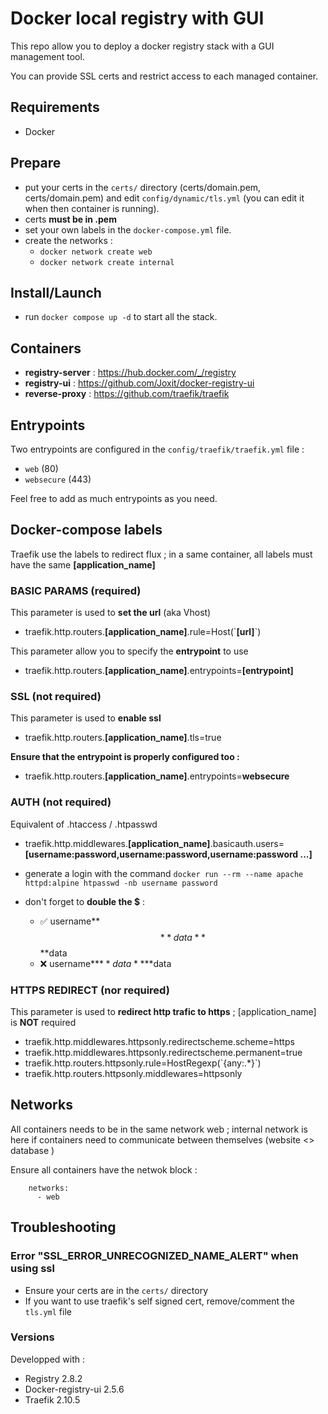 # Docker local registry with GUI
This repo allow you to deploy a docker registry stack with a GUI management tool.

You can provide SSL certs and restrict access to each managed container.



## Requirements
- Docker



## Prepare
- put your certs in the `certs/` directory (certs/domain.pem, certs/domain.pem) and edit `config/dynamic/tls.yml` (you can edit it when then container is running).
- certs **must be in .pem**
- set your own labels in the `docker-compose.yml` file.
- create the networks : 
  - `docker network create web`
  - `docker network create internal`


## Install/Launch
- run `docker compose up -d` to start all the stack.



## Containers
- **registry-server** : https://hub.docker.com/_/registry
- **registry-ui** : https://github.com/Joxit/docker-registry-ui
- **reverse-proxy** : https://github.com/traefik/traefik 



## Entrypoints
Two entrypoints are configured in the `config/traefik/traefik.yml` file : 
- `web` (80)
- `websecure` (443) 

Feel free to add as much entrypoints as you need.

## Docker-compose labels
Traefik use the labels to redirect flux ; in a same container, all labels must have the same **[application_name]**

### BASIC PARAMS (required)
This parameter is used to **set the url** (aka Vhost)
- traefik.http.routers.**[application_name]**.rule=Host(\`**[url]**\`)

This parameter allow you to specify the **entrypoint** to use
- traefik.http.routers.**[application_name]**.entrypoints=**[entrypoint]**

### SSL (not required)
This parameter is used to **enable ssl**
- traefik.http.routers.**[application_name]**.tls=true

**Ensure that the entrypoint is properly configured too :** 
- traefik.http.routers.**[application_name]**.entrypoints=**websecure**

### AUTH (not required)
Equivalent of .htaccess / .htpasswd
- traefik.http.middlewares.**[application_name]**.basicauth.users=**[username:password,username:password,username:password ...]**

- generate a login with the command `docker run --rm --name apache httpd:alpine htpasswd -nb username password`

- don't forget to **double the $** : 
  - ✅ username**$$**data**$$**data
  - ❌ username**$**data**$**data

### HTTPS REDIRECT (nor required)
This parameter is used to **redirect http trafic to https** ; [application_name] is **NOT** required

- traefik.http.middlewares.httpsonly.redirectscheme.scheme=https
- traefik.http.middlewares.httpsonly.redirectscheme.permanent=true
- traefik.http.routers.httpsonly.rule=HostRegexp(\`{any:.*}\`)
- traefik.http.routers.httpsonly.middlewares=httpsonly



## Networks
All containers needs to be in the same network web ; internal network is here if containers need to communicate between themselves (website <> database )

Ensure all containers have the netwok block :
```
    networks:
      - web
```



## Troubleshooting
### Error "SSL_ERROR_UNRECOGNIZED_NAME_ALERT" when using ssl
- Ensure your certs are in the `certs/` directory
- If you want to use traefik's self signed cert, remove/comment the `tls.yml` file

### Versions
Developped with : 
- Registry 2.8.2
- Docker-registry-ui 2.5.6
- Traefik 2.10.5
